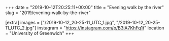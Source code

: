 +++
date = "2019-10-12T20:25:11+00:00"
title = "Evening walk by the river"
slug = "2019/evening-walk-by-the-river"

[extra]
images = ["/2019-10-12_20-25-11_UTC_1.jpg", "/2019-10-12_20-25-11_UTC_2.jpg"]
instagram = "https://instagram.com/p/B3iA7KhFq1t"
location = "University of Greenwich"
+++
